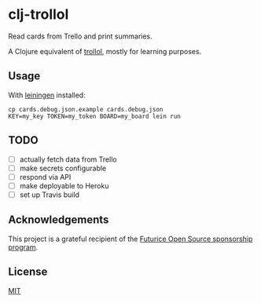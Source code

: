 # clj-trollol

Read cards from Trello and print summaries.

A Clojure equivalent of [trollol](https://github.com/mieky/trollol), mostly for learning purposes.

## Usage

With [leiningen](http://leiningen.org/) installed:

```
cp cards.debug.json.example cards.debug.json
KEY=my_key TOKEN=my_token BOARD=my_board lein run
```

## TODO

- [ ] actually fetch data from Trello
- [ ] make secrets configurable
- [ ] respond via API
- [ ] make deployable to Heroku
- [ ] set up Travis build

## Acknowledgements

This project is a grateful recipient of the [Futurice Open Source sponsorship program](http://futurice.com/blog/sponsoring-free-time-open-source-activities).

## License

[MIT](https://github.com/mieky/clj-trollol/blob/master/LICENSE)
